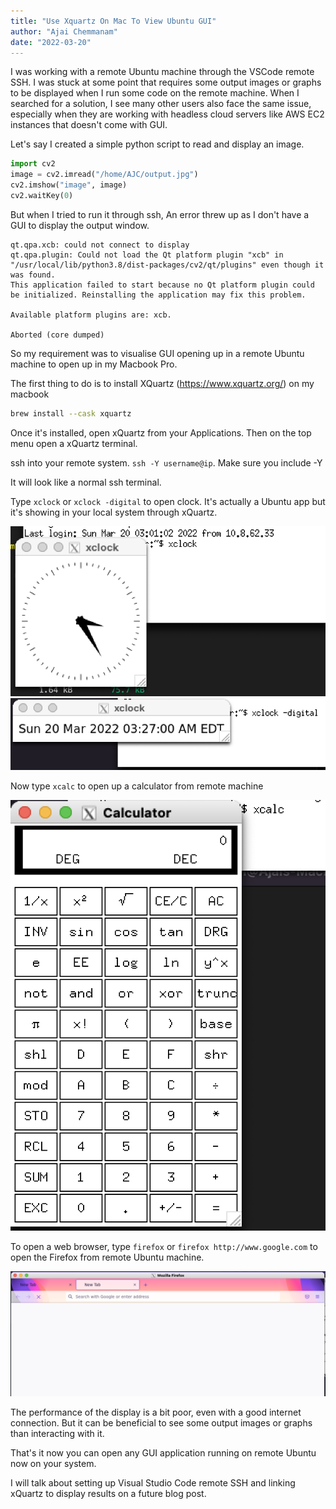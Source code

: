 ```yaml
---
title: "Use Xquartz On Mac To View Ubuntu GUI"
author: "Ajai Chemmanam"
date: "2022-03-20"
---
```


I was working with a remote Ubuntu machine through the VSCode remote SSH.
I was stuck at some point that requires some output images or graphs to be displayed when I run some code on the remote machine.
When I searched for a solution, I see many other users also face the same issue, especially when they are working with headless cloud servers like AWS EC2 instances that doesn't come with GUI.

Let's say I created a simple python script to read and display an image.

```python
import cv2
image = cv2.imread("/home/AJC/output.jpg")
cv2.imshow("image", image)
cv2.waitKey(0)
```

But when I tried to run it through ssh, An error threw up as I don't have a GUI to display the output window.

```
qt.qpa.xcb: could not connect to display
qt.qpa.plugin: Could not load the Qt platform plugin "xcb" in "/usr/local/lib/python3.8/dist-packages/cv2/qt/plugins" even though it was found.
This application failed to start because no Qt platform plugin could be initialized. Reinstalling the application may fix this problem.

Available platform plugins are: xcb.

Aborted (core dumped)
```

So my requirement was to visualise GUI opening up in a remote Ubuntu machine to open up in my Macbook Pro.

The first thing to do is to install XQuartz (https://www.xquartz.org/) on my macbook

```bash
brew install --cask xquartz
```

Once it's installed, open xQuartz from your Applications.
Then on the top menu open a xQuartz terminal.

ssh into your remote system. `ssh -Y username@ip`. Make sure you include -Y

It will look like a normal ssh terminal.

Type `xclock` or `xclock -digital` to open clock. It's actually a Ubuntu app but it's showing in your local system through xQuartz.

![Clock through xQuartz](/static/blogImages/xquartz-clock.png)
![Digital Clock through xQuartz](/static/blogImages/xquartz-clock-digital.png)

Now type `xcalc` to open up a calculator from remote machine

![Calculator through xQuartz](/static/blogImages/xquartz-calc.png)

To open a web browser, type `firefox` or `firefox http://www.google.com` to open the Firefox from remote Ubuntu machine.

![Firefox through xQuartz](/static/blogImages/xquartz-firefox.png)

The performance of the display is a bit poor, even with a good internet connection. But it can be beneficial to see some output images or graphs than interacting with it.

That's it now you can open any GUI application running on remote Ubuntu now on your system.

I will talk about setting up Visual Studio Code remote SSH and linking xQuartz to display results on a future blog post.
